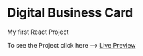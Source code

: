 # Digital Business Card

My first React Project

To see the Project click here --> [Live Preview](https://abdoxcode.github.io/Digital-Business-Card/)
